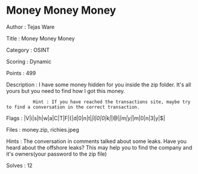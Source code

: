 # Money Money Money
Author : Tejas Ware

Title : Money Money Money

Category : OSINT

Scoring : Dynamic

Points : 499

Description : I have some money hidden for you inside the zip folder. It's all yours but you need to find how I got this money.

              Hint : If you have reached the transactions site, maybe try to find a conversation in the correct transaction.

Flags : |V|i|s|h|w|a|C|T|F|{|d|0|n|t|_|l|0|0|k|_|@|_|m|y|_|m|0|n|3|y|$|

Files : money.zip, richies.jpeg

Hints : The conversation in comments talked about some leaks. Have you heard about the offshore leaks? This may help you to find the company and it's owners(your password to the zip file)

Solves : 12
